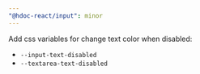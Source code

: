 ```yaml
---
"@hdoc-react/input": minor
---
```


Add css variables for change text color when disabled:

- `--input-text-disabled`
- `--textarea-text-disabled`
